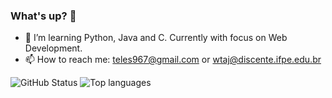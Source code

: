 ### What's up? 👋

- 🌱 I’m learning Python, Java and C. Currently with focus on Web Development.
- 📫 How to reach me: teles967@gmail.com or wtaj@discente.ifpe.edu.br

![GitHub Status](https://github-readme-stats.vercel.app/api?username=williamteles&show_icons=true&hide_title=true)
![Top languages](https://github-readme-stats.vercel.app/api/top-langs/?username=williamteles&layout=compact)

<!--
**williamteles/williamteles** is a ✨ _special_ ✨ repository because its `README.md` (this file) appears on your GitHub profile.

Here are some ideas to get you started:

- 🔭 I’m currently working on ...
- 🌱 I’m currently learning ...
- 👯 I’m looking to collaborate on ...
- 🤔 I’m looking for help with ...
- 💬 Ask me about ...
- 📫 How to reach me: ...
- 😄 Pronouns: ...
- ⚡ Fun fact: ...
-->
